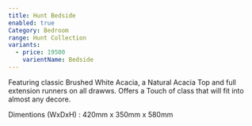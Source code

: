 ```yaml
---
title: Hunt Bedside
enabled: true
Category: Bedroom
range: Hunt Collection
variants:
  - price: 19500
    varientName: Bedside
---
```

Featuring classic Brushed White Acacia, a Natural Acacia Top and full extension runners on all drawws. Offers a Touch of class that will fit into almost any decore.



Dimentions (WxDxH) : 420mm x 350mm x 580mm
